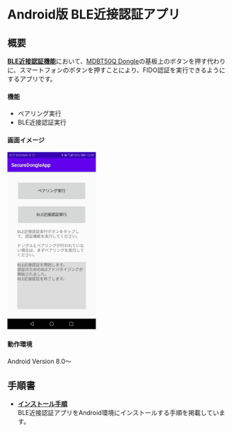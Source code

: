 # Android版 BLE近接認証アプリ

## 概要
<b>[BLE近接認証機能](../../../FIDO2Device/MDBT50Q_Dongle/BLEDAUTH.md)</b>において、[MDBT50Q Dongle](../../../FIDO2Device/MDBT50Q_Dongle/README.md)の基板上のボタンを押す代わりに、スマートフォンのボタンを押すことにより、FIDO認証を実行できるようにするアプリです。

#### 機能
* ペアリング実行
* BLE近接認証実行

#### 画面イメージ
<img src="assets01/0001.jpg" width="200">

#### 動作環境
Android Version 8.0〜

## 手順書

- <b>[インストール手順](INSTALLPRG.md)</b><br>
BLE近接認証アプリをAndroid環境にインストールする手順を掲載しています。
